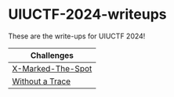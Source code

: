 # UIUCTF-2024-writeups

These are the write-ups for UIUCTF 2024!

| Challenges |
| --------- |
| [X-Marked-The-Spot](https://github.com/NoobMaster9999/UIUCTF-2024-writeups/blob/main/Crypto/X%20Marked%20The%20Spot/README.md) |
| [Without a Trace](https://github.com/NoobMaster9999/UIUCTF-2024-writeups/blob/main/Crypto/Without%20a%20Trace/README.md) |
